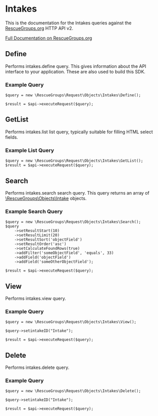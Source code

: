 # Intakes

This is the documentation for the Intakes queries against the [RescueGroups.org](https://www.rescuegroups.org/) HTTP API v2.

[Full Documentation on RescueGroups.org](https://userguide.rescuegroups.org/display/APIDG/Object+definitions#Objectdefinitions-intakes)

## Define
Performs intakes.define query. This gives information about the API interface to your application. These are also used to build this SDK.

### Example Query

    $query = new \RescueGroups\Request\Objects\Intakes\Define();

    $result = $api->executeRequest($query);
## GetList
Performs intakes.list list query, typically suitable for filling HTML select fields.

### Example List Query

    $query = new \RescueGroups\Request\Objects\Intakes\GetList();
    $result = $api->executeRequest($query);
## Search
Performs intakes.search search query. This query returns an array of [\RescueGroups\Objects\Intake](../../../src/Objects/Intake.php) objects.

### Example Search Query

    $query = new \RescueGroups\Request\Objects\Intakes\Search();
    $query
        ->setResultStart(10)
        ->setResultLimit(20)
        ->setResultSort('objectField')
        ->setResultOrder('asc')
        ->setCalculateFoundRows(true)
        ->addFilter('someObjectField', 'equals', 33)
        ->addField('objectField')
        ->addField('someOtherObjectField');

    $result = $api->executeRequest($query);
## View
Performs intakes.view query.

### Example Query

    $query = new \RescueGroups\Request\Objects\Intakes\View();

    $query->setintakeID("Intake");

    $result = $api->executeRequest($query);

## Delete
Performs intakes.delete query.

### Example Query

    $query = new \RescueGroups\Request\Objects\Intakes\Delete();

    $query->setintakeID("Intake");

    $result = $api->executeRequest($query);

